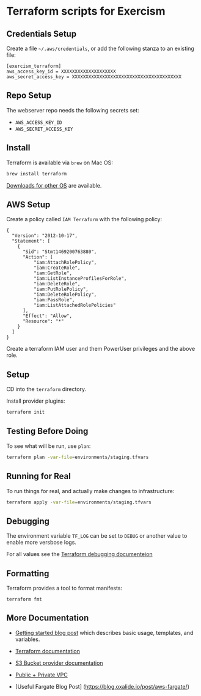 # Terraform scripts for Exercism

## Credentials Setup

Create a file `~/.aws/credentials`, or add the following stanza to an existing file:

```
[exercism_terraform]
aws_access_key_id = XXXXXXXXXXXXXXXXXXXX
aws_secret_access_key = XXXXXXXXXXXXXXXXXXXXXXXXXXXXXXXXXXXXXXXX
```

## Repo Setup

The webserver repo needs the following secrets set:
- `AWS_ACCESS_KEY_ID`
- `AWS_SECRET_ACCESS_KEY`

## Install

Terraform is available via `brew` on Mac OS:

```bash
brew install terraform
```

[Downloads for other OS](https://www.terraform.io/downloads.html) are available.

## AWS Setup

Create a policy called `IAM Terraform` with the following policy:
```
{
  "Version": "2012-10-17",
  "Statement": [
    {
      "Sid": "Stmt1469200763880",
      "Action": [
          "iam:AttachRolePolicy",
          "iam:CreateRole",
          "iam:GetRole",
          "iam:ListInstanceProfilesForRole",
          "iam:DeleteRole",
          "iam:PutRolePolicy",
          "iam:DeleteRolePolicy",
          "iam:PassRole",
          "iam:ListAttachedRolePolicies"
      ],
      "Effect": "Allow",
      "Resource": "*"
    }
  ]
}
```

Create a terraform IAM user and them PowerUser privileges and the above role.

## Setup

CD into the `terraform` directory.

Install provider plugins:

```bash
terraform init
```


## Testing Before Doing

To see what will be run, use `plan`:

```bash
terraform plan -var-file=environments/staging.tfvars
```


## Running for Real

To run things for real, and actually make changes to infrastructure:

```bash
terraform apply -var-file=environments/staging.tfvars
```

## Debugging

The environment variable `TF_LOG` can be set to `DEBUG` or another value to enable more versbose logs.

For all values see the [Terraform debugging documenteion](https://www.terraform.io/docs/internals/debugging.html)

## Formatting

Terraform provides a tool to format manifests:

```
terraform fmt
```

## More Documentation

- [Getting started blog post](https://hackernoon.com/introduction-to-aws-with-terraform-7a8daf261dc0) which describes basic usage, templates, and variables.
- [Terraform documentation](https://www.terraform.io/docs/index.html)
- [S3 Bucket provider documentation](https://www.terraform.io/docs/providers/aws/r/s3_bucket.html)

- [Public + Private VPC](https://docs.aws.amazon.com/vpc/latest/userguide/VPC_Scenario2.html#VPC_Scenario2_Implementation)
- [Useful Fargate Blog Post] (https://blog.oxalide.io/post/aws-fargate/)
